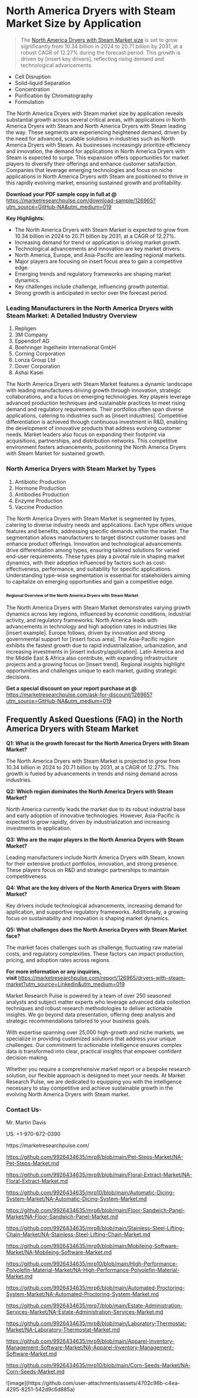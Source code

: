 <h1>North America Dryers with Steam Market&nbsp;Size by Application</h1><blockquote><p>The <a href="https://marketresearchpulse.com/download-sample/126965?utm_source=GitHub-NA&amp;utm_medium=019">North America Dryers with Steam Market size</a> is set to grow significantly from 10.34 billion in 2024 to 20.71 billion by 2031, at a robust CAGR of 12.27% during the forecast period. This growth is driven by [insert key drivers], reflecting rising demand and technological advancements.</p></blockquote><ul><li>Cell Disruption<li> Solid-liquid Separation<li> Concentration<li> Purification by Chromatography<li> Formulation</li></ul><p>The North America Dryers with Steam market size by application reveals substantial growth across several critical areas, with applications in North America Dryers with Steam and North America Dryers with Steam leading the way. These segments are experiencing heightened demand, driven by the need for advanced, scalable solutions in industries such as North America Dryers with Steam. As businesses increasingly prioritize efficiency and innovation, the demand for applications in North America Dryers with Steam is expected to surge. This expansion offers opportunities for market players to diversify their offerings and enhance customer satisfaction. Companies that leverage emerging technologies and focus on niche applications in North America Dryers with Steam are positioned to thrive in this rapidly evolving market, ensuring sustained growth and profitability.</p><p><strong>Download your PDF sample copy in full at @ </strong><a href="https://marketresearchpulse.com/download-sample/126965?utm_source=GitHub-NA&amp;utm_medium=019">https://marketresearchpulse.com/download-sample/126965?utm_source=GitHub-NA&amp;utm_medium=019</a></p><p><strong>Key Highlights: </strong></p><ul><li>The North America Dryers with Steam Market is expected to grow from 10.34 billion in 2024 to 20.71 billion by 2031, at a CAGR of 12.27%.</li><li>Increasing demand for trend or application is driving market growth.</li><li>Technological advancements and innovation are key market drivers.</li><li>North America, Europe, and Asia-Pacific are leading regional markets.</li><li>Major players are focusing on insert focus area to gain a competitive edge.</li><li>Emerging trends and regulatory frameworks are shaping market dynamics.</li><li>Key challenges include challenge, influencing growth potential.</li><li>Strong growth is anticipated in sector over the forecast period.</li></ul><h3>Leading Manufacturers in the North America Dryers with Steam Market: A Detailed Industry Overview</h3><ol><li>Repligen</li><li>3M Company</li><li>Eppendorf AG</li><li>Boehringer Ingelheim International GmbH</li><li>Corning Corporation</li><li>Lonza Group Ltd</li><li>Dover Corporation</li><li>Ashai Kasei</li></ol><div class="flex max-w-full flex-col flex-grow"><div class="min-h-8 text-message flex w-full flex-col items-end gap-2 whitespace-normal break-words [.text-message+&amp;]:mt-5" dir="auto" data-message-author-role="assistant" data-message-id="fd8432e4-4910-450d-b182-61b7bfb0a01f" data-message-model-slug="gpt-4o"><div class="flex w-full flex-col gap-1 empty:hidden first:pt-[3px]"><div class="markdown prose w-full break-words dark:prose-invert light"><p>The North America Dryers with Steam Market features a dynamic landscape with leading manufacturers driving growth through innovation, strategic collaborations, and a focus on emerging technologies. Key players leverage advanced production techniques and sustainable practices to meet rising demand and regulatory requirements. Their portfolios often span diverse applications, catering to industries such as [insert industries]. Competitive differentiation is achieved through continuous investment in R&amp;D, enabling the development of innovative products that address evolving customer needs. Market leaders also focus on expanding their footprint via acquisitions, partnerships, and distribution networks. This competitive environment fosters advancements, positioning the North America Dryers with Steam Market for sustained growth.</p></div></div></div></div><h3>North America Dryers with Steam Market by Types</h3><ol><li>Antibiotic Production<li> Hormone Production<li> Antibodies Production<li> Enzyme Production<li> Vaccine Production</li></ol><div class="flex max-w-full flex-col flex-grow"><div class="min-h-8 text-message flex w-full flex-col items-end gap-2 whitespace-normal break-words [.text-message+&amp;]:mt-5" dir="auto" data-message-author-role="assistant" data-message-id="084470be-0bb7-4664-bddf-5156b4f41249" data-message-model-slug="gpt-4o-mini"><div class="flex w-full flex-col gap-1 empty:hidden first:pt-[3px]"><div class="markdown prose w-full break-words dark:prose-invert light"><p>The North America Dryers with Steam Market is segmented by types, catering to diverse industry needs and applications. Each type offers unique features and benefits, addressing specific demands within the market. The segmentation allows manufacturers to target distinct customer bases and enhance product offerings. Innovation and technological advancements drive differentiation among types, ensuring tailored solutions for varied end-user requirements. These types play a pivotal role in shaping market dynamics, with their adoption influenced by factors such as cost-effectiveness, performance, and suitability for specific applications. Understanding type-wise segmentation is essential for stakeholders aiming to capitalize on emerging opportunities and gain a competitive edge.</p></div></div></div></div><h3><span style="font-size: 11px;">Regional Overview of the North America Dryers with Steam Market</span></h3><div class="flex max-w-full flex-col flex-grow"><div class="min-h-8 text-message flex w-full flex-col items-end gap-2 whitespace-normal break-words [.text-message+&amp;]:mt-5" dir="auto" data-message-author-role="assistant" data-message-id="e9038762-ce64-4e30-91c9-9bd413514231" data-message-model-slug="gpt-4o-mini"><div class="flex w-full flex-col gap-1 empty:hidden first:pt-[3px]"><div class="markdown prose w-full break-words dark:prose-invert light"><p>The North America Dryers with Steam Market demonstrates varying growth dynamics across key regions, influenced by economic conditions, industrial activity, and regulatory frameworks. North America leads with advancements in technology and high adoption rates in industries like [insert example]. Europe follows, driven by innovation and strong governmental support for [insert focus area]. The Asia-Pacific region exhibits the fastest growth due to rapid industrialization, urbanization, and increasing investments in [insert industry/application]. Latin America and the Middle East &amp; Africa also contribute, with expanding infrastructure projects and a growing focus on [insert trend]. Regional insights highlight opportunities and challenges unique to each market, guiding strategic decisions.</p></div></div></div></div><p><strong>Get a special discount on your report purchase at @ </strong><a href="https://marketresearchpulse.com/ask-for-discount/126965?utm_source=GitHub-NA&amp;utm_medium=019">https://marketresearchpulse.com/ask-for-discount/126965?utm_source=GitHub-NA&amp;utm_medium=019</a></p><h2>Frequently Asked Questions (FAQ) in the North America Dryers with Steam Market</h2><p><strong>Q1: What is the growth forecast for the North America Dryers with Steam Market?</strong></p><p>The North America Dryers with Steam Market is projected to grow from 10.34 billion in 2024 to 20.71 billion by 2031, at a CAGR of 12.27%. This growth is fueled by advancements in trends and rising demand across industries.</p><p><strong>Q2: Which region dominates the North America Dryers with Steam Market?</strong></p><p>North America currently leads the market due to its robust industrial base and early adoption of innovative technologies. However, Asia-Pacific is expected to grow rapidly, driven by industrialization and increasing investments in application.</p><p><strong>Q3: Who are the major players in the North America Dryers with Steam Market?</strong></p><p>Leading manufacturers include North America Dryers with Steam, known for their extensive product portfolios, innovation, and strong presence. These players focus on R&amp;D and strategic partnerships to maintain competitiveness.</p><p><strong>Q4: What are the key drivers of the North America Dryers with Steam Market?</strong></p><p>Key drivers include technological advancements, increasing demand for application, and supportive regulatory frameworks. Additionally, a growing focus on sustainability and innovation is shaping market dynamics.</p><p><strong>Q5: What challenges does the North America Dryers with Steam Market face?</strong></p><p>The market faces challenges such as challenge, fluctuating raw material costs, and regulatory complexities. These factors can impact production, pricing, and adoption rates across regions.</p><p><strong>For more information or any inquiries, visit&nbsp;</strong><a href="https://marketresearchpulse.com/report/126965/dryers-with-steam-market?utm_source=Linkedin&utm_medium=019">https://marketresearchpulse.com/report/126965/dryers-with-steam-market?utm_source=Linkedin&utm_medium=019</a></p><p>Market Research Pulse is powered by a team of over 250 seasoned analysts and subject matter experts who leverage advanced data collection techniques and robust research methodologies to deliver actionable insights. We go beyond data presentation, offering deep analysis and strategic recommendations tailored to your business goals.</p><p>With expertise spanning over 25,000 high-growth and niche markets, we specialize in providing customized solutions that address your unique challenges. Our commitment to actionable intelligence ensures complex data is transformed into clear, practical insights that empower confident decision-making.</p><p>Whether you require a comprehensive market report or a bespoke research solution, our flexible approach is designed to meet your needs. At Market Research Pulse, we are dedicated to equipping you with the intelligence necessary to stay competitive and achieve sustainable growth in the evolving North America Dryers with Steam market.</p><h3><strong>Contact Us-</strong></h3><p>Mr. Martin Davis</p><p>US: +1-970-672-0390</p><p>https://marketresearchpulse.com/</p><p><a href="https://github.com/9926434635/mrp8/blob/main/Pet-Steps-Market/NA-Pet-Steps-Market.md">https://github.com/9926434635/mrp8/blob/main/Pet-Steps-Market/NA-Pet-Steps-Market.md</a></p><p><a href="https://github.com/9926434635/mrp9/blob/main/Floral-Extract-Market/NA-Floral-Extract-Market.md">https://github.com/9926434635/mrp9/blob/main/Floral-Extract-Market/NA-Floral-Extract-Market.md</a></p><p><a href="https://github.com/9926434635/mrp10/blob/main/Automatic-Dicing-System-Market/NA-Automatic-Dicing-System-Market.md">https://github.com/9926434635/mrp10/blob/main/Automatic-Dicing-System-Market/NA-Automatic-Dicing-System-Market.md</a></p><p><a href="https://github.com/9926434635/mrp6/blob/main/Floor-Sandwich-Panel-Market/NA-Floor-Sandwich-Panel-Market.md">https://github.com/9926434635/mrp6/blob/main/Floor-Sandwich-Panel-Market/NA-Floor-Sandwich-Panel-Market.md</a></p><p><a href="https://github.com/9926434635/mrp8/blob/main/Stainless-Steel-Lifting-Chain-Market/NA-Stainless-Steel-Lifting-Chain-Market.md">https://github.com/9926434635/mrp8/blob/main/Stainless-Steel-Lifting-Chain-Market/NA-Stainless-Steel-Lifting-Chain-Market.md</a></p><p><a href="https://github.com/9926434635/mrp9/blob/main/Mobileing-Software-Market/NA-Mobileing-Software-Market.md">https://github.com/9926434635/mrp9/blob/main/Mobileing-Software-Market/NA-Mobileing-Software-Market.md</a></p><p><a href="https://github.com/9926434635/mrp10/blob/main/High-Performance-Polyolefin-Material-Market/NA-High-Performance-Polyolefin-Material-Market.md">https://github.com/9926434635/mrp10/blob/main/High-Performance-Polyolefin-Material-Market/NA-High-Performance-Polyolefin-Material-Market.md</a></p><p><a href="https://github.com/9926434635/mrp6/blob/main/Automated-Proctoring-System-Market/NA-Automated-Proctoring-System-Market.md">https://github.com/9926434635/mrp6/blob/main/Automated-Proctoring-System-Market/NA-Automated-Proctoring-System-Market.md</a></p><p><a href="https://github.com/9926434635/mrp7/blob/main/Estate-Administration-Services-Market/NA-Estate-Administration-Services-Market.md">https://github.com/9926434635/mrp7/blob/main/Estate-Administration-Services-Market/NA-Estate-Administration-Services-Market.md</a></p><p><a href="https://github.com/9926434635/mrp8/blob/main/Laboratory-Thermostat-Market/NA-Laboratory-Thermostat-Market.md">https://github.com/9926434635/mrp8/blob/main/Laboratory-Thermostat-Market/NA-Laboratory-Thermostat-Market.md</a></p><p><a href="https://github.com/9926434635/mrp9/blob/main/Apparel-Inventory-Management-Software-Market/NA-Apparel-Inventory-Management-Software-Market.md">https://github.com/9926434635/mrp9/blob/main/Apparel-Inventory-Management-Software-Market/NA-Apparel-Inventory-Management-Software-Market.md</a></p><p><a href="https://github.com/9926434635/mrp10/blob/main/Corn-Seeds-Market/NA-Corn-Seeds-Market.md">https://github.com/9926434635/mrp10/blob/main/Corn-Seeds-Market/NA-Corn-Seeds-Market.md</a></p>
![image](https://github.com/user-attachments/assets/4702c96b-c4ea-4295-8251-542d9c6d885a)
